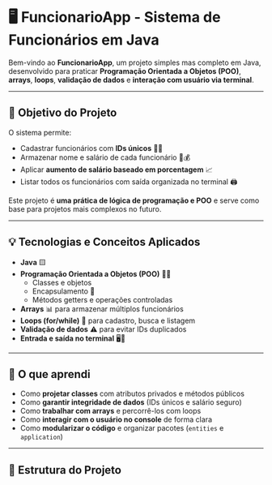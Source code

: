 # 🖥️ FuncionarioApp - Sistema de Funcionários em Java

Bem-vindo ao **FuncionarioApp**, um projeto simples mas completo em Java, desenvolvido para praticar **Programação Orientada a Objetos (POO)**, **arrays**, **loops**, **validação de dados** e **interação com usuário via terminal**.  

---

## 🎯 Objetivo do Projeto
O sistema permite:  
- Cadastrar funcionários com **IDs únicos** 🔢✅  
- Armazenar nome e salário de cada funcionário 💼💰  
- Aplicar **aumento de salário baseado em porcentagem** 📈  
- Listar todos os funcionários com saída organizada no terminal 🖨️  

Este projeto é **uma prática de lógica de programação e POO** e serve como base para projetos mais complexos no futuro.

---

## 💡 Tecnologias e Conceitos Aplicados
- **Java** 🟨  
- **Programação Orientada a Objetos (POO)** 👨‍💻  
  - Classes e objetos  
  - Encapsulamento 🔐  
  - Métodos getters e operações controladas  
- **Arrays** 📊 para armazenar múltiplos funcionários  
- **Loops (for/while)** 🔁 para cadastro, busca e listagem  
- **Validação de dados** ⚠️ para evitar IDs duplicados  
- **Entrada e saída no terminal** 🖥️💬  

---

## 🚀 O que aprendi
- Como **projetar classes** com atributos privados e métodos públicos  
- Como **garantir integridade de dados** (IDs únicos e salário seguro)  
- Como **trabalhar com arrays** e percorrê-los com loops  
- Como **interagir com o usuário no console** de forma clara  
- Como **modularizar o código** e organizar pacotes (`entities` e `application`)  

---

## 📂 Estrutura do Projeto
